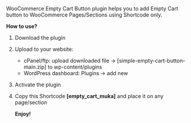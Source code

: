 WooCommerce Empty Cart Button plugin helps you to add Empty Cart button to WooCommerce Pages/Sections using Shortcode only.

<b>How to use?</b>
1. Download the plugin
2. Upload to your website:
   - cPanel/ftp: upload downloaded file -> [simple-empty-cart-button-main.zip] to wp-content/plugins
   - WordPress dashboard: Plugins -> add new
3. Activate the plugin
4. Copy this Shortcode <b>[empty_cart_muka]</b> and place it on any page/section

   <b>Enjoy!</b>
